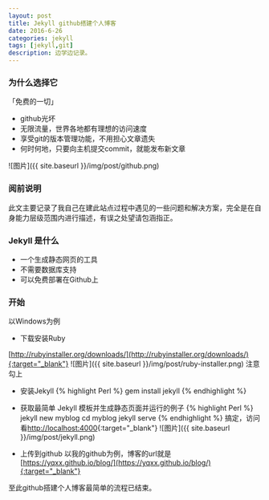```yaml
---
layout: post
title: Jekyll github搭建个人博客
date: 2016-6-26
categories: jekyll
tags: [jekyll,git]
description: 边学边记录。
---
```


### 为什么选择它

「免费的一切」
- github光坏
- 无限流量，世界各地都有理想的访问速度
- 享受git的版本管理功能，不用担心文章遗失
- 何时何地，只要向主机提交commit，就能发布新文章

![图片]({{ site.baseurl }}/img/post/github.png)

### 阅前说明
此文主要记录了我自己在建此站点过程中遇见的一些问题和解决方案，完全是在自身能力层级范围内进行描述，有误之处望请包涵指正。

### Jekyll 是什么
- 一个生成静态网页的工具
- 不需要数据库支持
- 可以免费部署在Github上

### 开始 
以Windows为例
- 下载安装Ruby

[http://rubyinstaller.org/downloads/](http://rubyinstaller.org/downloads/){:target="_blank"}
![图片]({{ site.baseurl }}/img/post/ruby-installer.png)
注意勾上
- 安装Jekyll
{% highlight Perl %}
gem install jekyll
{% endhighlight %}
- 获取最简单 Jekyll 模板并生成静态页面并运行的例子
{% highlight Perl %}
jekyll new myblog
cd myblog
jekyll serve
{% endhighlight %}
搞定，访问看[http://localhost:4000](http://localhost:4000){:target="_blank"}
![图片]({{ site.baseurl }}/img/post/jekyll.png)

- 上传到github
以我的github为例，博客的url就是[https://yqxx.github.io/blog/](https://yqxx.github.io/blog/){:target="_blank"}

至此github搭建个人博客最简单的流程已结束。